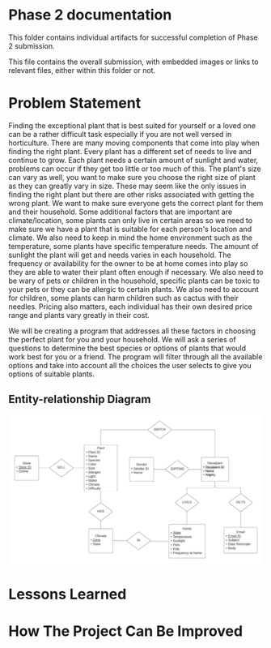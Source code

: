 # Phase 2 documentation
This folder contains individual artifacts for successful completion of Phase 2 submission.

This file contains the overall submission, with embedded images or links to relevant files, either within this folder or not.


# Problem Statement
Finding the exceptional plant that is best suited for yourself or a loved one can be a rather difficult task especially if you are not well versed in horticulture. There are many moving components that come into play when finding the right plant. Every plant has a different set of needs to live and continue to grow. Each plant needs a certain amount of sunlight and water, problems can occur if they get too little or too much of this. The plant's size can vary as well, you want to make sure you choose the right size of plant as they can greatly vary in size. These may seem like the only issues in finding the right plant but there are other risks associated with getting the wrong plant. We want to make sure everyone gets the correct plant for them and their household. Some additional factors that are important are climate/location, some plants can only live in certain areas so we need to make sure we have a plant that is suitable for each person's location and climate. We also need to keep in mind the home environment such as the temperature, some plants have specific temperature needs. The amount of sunlight the plant will get and needs varies in each household. The frequency or availability for the owner to be at home comes into play so they are able to water their plant often enough if necessary. We also need to be wary of pets or children in the household, specific plants can be toxic to your pets or they can be allergic to certain plants. We also need to account for children, some plants can harm children such as cactus with their needles. Pricing also matters, each individual has their own desired price range and plants vary greatly in their cost.

We will be creating a program that addresses all these factors in choosing the perfect plant for you and your household. We will ask a series of questions to determine the best species or options of plants that would work best for you or a friend. The program will filter through all the available options and take into account all the choices the user selects to give you options of suitable plants.


## Entity-relationship Diagram
![ER Diagram](ERD_P1.jpeg)


# Lessons Learned



# How The Project Can Be Improved
